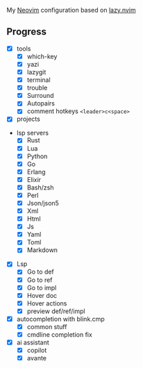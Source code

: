 My [Neovim](https://neovim.io/) configuration based on [lazy.nvim](https://lazy.folke.io/)

## Progress

* [x] tools
	* [x] which-key
	* [x] yazi
	* [x] lazygit
	* [x] terminal
	* [x] trouble
	* [x] Surround
	* [x] Autopairs
	* [x] comment hotkeys `<leader>c<space>`
* [x] projects
* lsp servers
	* [x] Rust
	* [x] Lua
	* [x] Python
	* [x] Go
	* [x] Erlang
	* [x] Elixir
	* [x] Bash/zsh
	* [x] Perl
	* [x] Json/json5
	* [x] Xml
	* [x] Html
	* [x] Js
	* [x] Yaml
	* [x] Toml
	* [x] Markdown
* [x] Lsp
	* [x] Go to def
	* [x] Go to ref
	* [x] Go to impl
	* [x] Hover doc
	* [x] Hover actions
	* [x] preview def/ref/impl
* [x] autocompletion with blink.cmp
	* [x] common stuff
    - [x] cmdline completion fix
* [x] ai assistant
	* [x] copilot
	* [x] avante
